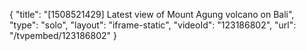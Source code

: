 {
    "title": "[1508521429] Latest view of Mount Agung volcano on Bali",
    "type": "solo",
    "layout": "iframe-static",
    "videoId": "123186802",
    "url": "\/tvpembed\/123186802"
}